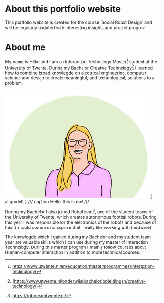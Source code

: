# About this portfolio website

This portfolio website is created for the course 'Social Robot Design' and will be regularly updated with interesting insights and project progres!


# About me



My name is Hilke and I am an Interaction Technology Master[^1] student at the University of Twente. During my Bachelor Creative Technology[^2] I learned how to combine broad knowlegde on electrical engineering, computer science and design to create meaningful, and technological, solutions to a problem. 

[^1]: https://www.utwente.nl/en/education/master/programmes/interaction-technology/

[^2]: (https://www.utwente.nl/onderwijs/bachelor/opleidingen/creative-technology/)

![Hello, this is me!](images/abstract1.png){ align=left }
/// caption
Hello, this is me!
///

During my Bachelor I also joined RoboTeam[^3], one of the student teams of the University of Twente, which creates autonomous footbal robots. During this year I was responsible for the electronics of the robots and because of this it should come as no suprise that I really like working with hardware!
[^3]: https://roboteamtwente.nl/

The knowlegde which I gained during my Bachelor and my student team year are valuable skills which I can use during my master of Interaction Technology. During this master program I mainly follow courses about Human-computer interaction in addition to more technical courses. 

<!-- <img src="images/abstract.png" alt="drawing" width="50"/> { align=right } -->


